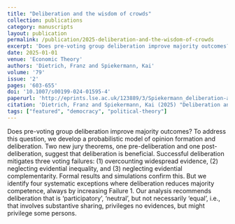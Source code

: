 ```yaml
---
title: "Deliberation and the wisdom of crowds"
collection: publications
category: manuscripts
layout: publication
permalink: /publication/2025-deliberation-and-the-wisdom-of-crowds
excerpt: 'Does pre-voting group deliberation improve majority outcomes? To address this question, we develop a probabilistic model of opinion formation and deliberation. Two new jury theorems, one pre-deliberation and one post-deliberation, suggest that deliberation is beneficial. Successful deliberation mitigates three voting failures: overcounting widespread evidence, neglecting evidential inequality, and neglecting evidential complementarity.'
date: 2025-01-01
venue: 'Economic Theory'
authors: 'Dietrich, Franz and Spiekermann, Kai'
volume: '79'
issue: '2'
pages: '603-655'
doi: '10.1007/s00199-024-01595-4'
paperurl: 'http://eprints.lse.ac.uk/123889/3/Spiekermann_deliberation-and-the-wisdom--published.pdf'
citation: 'Dietrich, Franz and Spiekermann, Kai (2025) "Deliberation and the wisdom of crowds", Economic Theory, 79(2), pp. 603-655.'
tags: ["featured", "democracy", "political-theory"]
---
```


Does pre-voting group deliberation improve majority outcomes? To address this question, we develop a probabilistic model of opinion formation and deliberation. Two new jury theorems, one pre-deliberation and one post-deliberation, suggest that deliberation is beneficial. Successful deliberation mitigates three voting failures: (1) overcounting widespread evidence, (2) neglecting evidential inequality, and (3) neglecting evidential complementarity. Formal results and simulations confirm this. But we identify four systematic exceptions where deliberation reduces majority competence, always by increasing Failure 1. Our analysis recommends deliberation that is ‘participatory’, ‘neutral’, but not necessarily ‘equal’, i.e., that involves substantive sharing, privileges no evidences, but might privilege some persons.